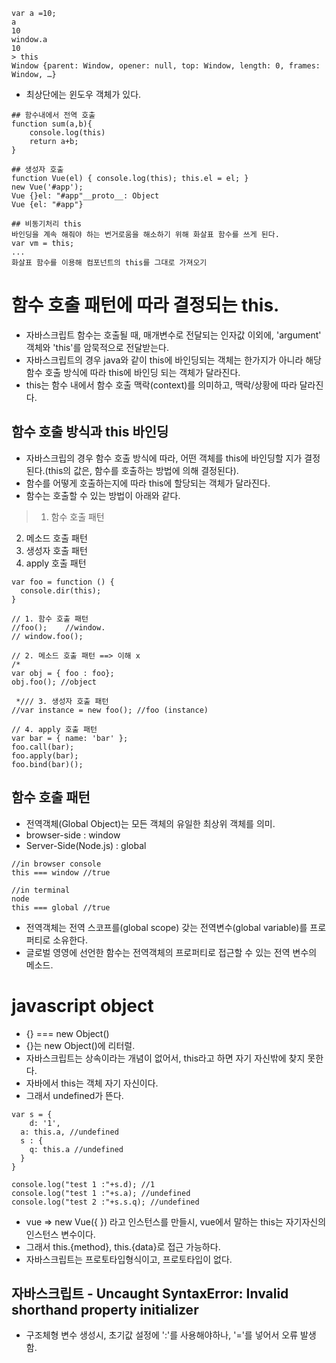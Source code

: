 ~~~
var a =10;
a
10
window.a
10
> this
Window {parent: Window, opener: null, top: Window, length: 0, frames: Window, …}
~~~
- 최상단에는 윈도우 객체가 있다. 

~~~
## 함수내에서 전역 호출
function sum(a,b){
	console.log(this)
	return a+b;
}

## 생성자 호출 
function Vue(el) { console.log(this); this.el = el; }
new Vue('#app');
Vue {}el: "#app"__proto__: Object
Vue {el: "#app"}

## 비동기처리 this
바인딩을 계속 해줘야 하는 번거로움을 해소하기 위해 화살표 함수를 쓰게 된다. 
var vm = this;
...
화살표 함수를 이용해 컴포넌트의 this를 그대로 가져오기 
~~~
   
  


# 함수 호출 패턴에 따라 결정되는 this.
- 자바스크립트 함수는 호출될 때, 매개변수로 전달되는 인자값 이외에, 'argument' 객체와 'this'를 암묵적으로 전달받는다.
- 자바스크립트의 경우 java와 같이 this에 바인딩되는 객체는 한가지가 아니라 해당 함수 호출 방식에 따라 this에 바인딩 되는 객체가 달라진다.
- this는 함수 내에서 함수 호출 맥락(context)를 의미하고, 맥락/상황에 따라 달라진다.

## 함수 호출 방식과 this 바인딩
- 자바스크립의 경우 함수 호출 방식에 따라, 어떤 객체를 this에 바인딩할 지가 결정된다.(this의 값은, 함수를 호출하는 방법에 의해 결정된다).
- 함수를 어떻게 호출하는지에 따라 this에 할당되는 객체가 달라진다.
- 함수는 호출할 수 있는 방법이 아래와 같다.
>  1. 함수 호출 패턴
   2. 메소드 호출 패턴
   3. 생성자 호출 패턴
   4. apply 호출 패턴
  
```
var foo = function () {
  console.dir(this);
} 

// 1. 함수 호출 패턴
//foo();	//window.
// window.foo();

// 2. 메소드 호출 패턴 ==> 이해 x
/* 
var obj = {	foo : foo};
obj.foo(); //object

 */// 3. 생성자 호출 패턴
//var instance = new foo(); //foo (instance)

// 4. apply 호출 패턴
var bar = { name: 'bar' };
foo.call(bar); 
foo.apply(bar);
foo.bind(bar)();
```

## 함수 호출 패턴
- 전역객체(Global Object)는 모든 객체의 유일한 최상위 객체를 의미.
- browser-side : window
- Server-Side(Node.js) : global   
 
```
//in browser console
this === window //true

//in terminal
node
this === global //true
```

- 전역객체는 전역 스코프를(global scope) 갖는 전역변수(global variable)를 프로퍼티로 소유한다.
- 글로벌 영영에 선언한 함수는 전역객체의 프로퍼티로 접근할 수 있는 전역 변수의 메소드.


# javascript object
- {} === new Object()
- {}는 new Object()에 리터럴.
- 자바스크립트는 상속이라는 개념이 없어서, this라고 하면 자기 자신밖에 찾지 못한다.
- 자바에서 this는 객체 자기 자신이다.
- 그래서 undefined가 뜬다.

```
var s = {
	d: '1',
  a: this.a, //undefined
  s : {
  	q: this.a //undefined
  }
}

console.log("test 1 :"+s.d); //1
console.log("test 1 :"+s.a); //undefined
console.log("test 2 :"+s.s.q); //undefined

```

- vue => new Vue({ }) 라고 인스턴스를 만들시, vue에서 말하는 this는 자기자신의 인스턴스 변수이다.
- 그래서 this.{method}, this.{data}로 접근 가능하다.
- 자바스크립트는 프로토타입형식이고, 프로토타입이 없다.

## 자바스크립트 - Uncaught SyntaxError: Invalid shorthand property initializer
- 구조체형 변수 생성시, 초기값 설정에 ':'를 사용해야하나, '='를 넣어서 오류 발생함.







